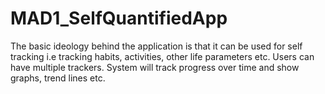 # MAD1_SelfQuantifiedApp
The basic ideology behind the application is that it can be used for self tracking i.e tracking habits, activities, other life parameters etc. Users can have multiple trackers. System will track progress over time and show graphs, trend lines etc.
